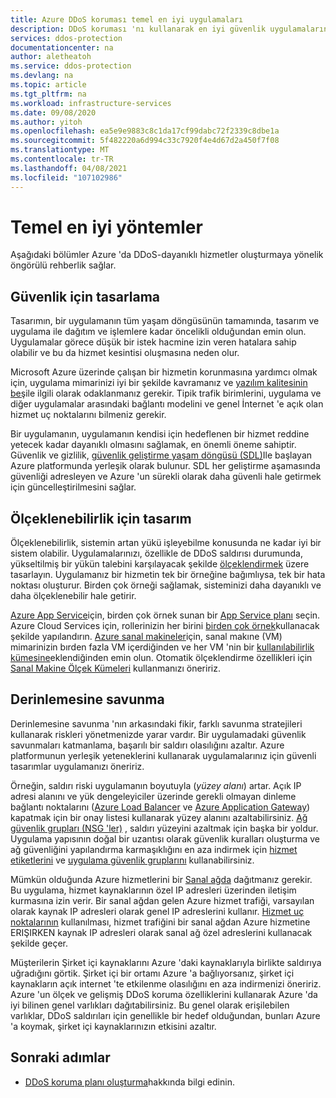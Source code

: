 ```yaml
---
title: Azure DDoS koruması temel en iyi uygulamaları
description: DDoS koruması 'nı kullanarak en iyi güvenlik uygulamalarını öğrenin.
services: ddos-protection
documentationcenter: na
author: aletheatoh
ms.service: ddos-protection
ms.devlang: na
ms.topic: article
ms.tgt_pltfrm: na
ms.workload: infrastructure-services
ms.date: 09/08/2020
ms.author: yitoh
ms.openlocfilehash: ea5e9e9883c8c1da17cf99dabc72f2339c8dbe1a
ms.sourcegitcommit: 5f482220a6d994c33c7920f4e4d67d2a450f7f08
ms.translationtype: MT
ms.contentlocale: tr-TR
ms.lasthandoff: 04/08/2021
ms.locfileid: "107102986"
---
```

# <a name="fundamental-best-practices"></a>Temel en iyi yöntemler

Aşağıdaki bölümler Azure 'da DDoS-dayanıklı hizmetler oluşturmaya yönelik öngörülü rehberlik sağlar.

## <a name="design-for-security"></a>Güvenlik için tasarlama

Tasarımın, bir uygulamanın tüm yaşam döngüsünün tamamında, tasarım ve uygulama ile dağıtım ve işlemlere kadar öncelikli olduğundan emin olun. Uygulamalar görece düşük bir istek hacmine izin veren hatalara sahip olabilir ve bu da hizmet kesintisi oluşmasına neden olur. 

Microsoft Azure üzerinde çalışan bir hizmetin korunmasına yardımcı olmak için, uygulama mimarinizi iyi bir şekilde kavramanız ve [yazılım kalitesinin beş](/azure/architecture/guide/pillars)ile ilgili olarak odaklanmanız gerekir.
Tipik trafik birimlerini, uygulama ve diğer uygulamalar arasındaki bağlantı modelini ve genel İnternet 'e açık olan hizmet uç noktalarını bilmeniz gerekir.

Bir uygulamanın, uygulamanın kendisi için hedeflenen bir hizmet reddine yetecek kadar dayanıklı olmasını sağlamak, en önemli öneme sahiptir. Güvenlik ve gizlilik, [güvenlik geliştirme yaşam döngüsü (SDL)](https://www.microsoft.com/sdl/default.aspx)Ile başlayan Azure platformunda yerleşik olarak bulunur. SDL her geliştirme aşamasında güvenliği adresleyen ve Azure 'un sürekli olarak daha güvenli hale getirmek için güncelleştirilmesini sağlar.

## <a name="design-for-scalability"></a>Ölçeklenebilirlik için tasarım

Ölçeklenebilirlik, sistemin artan yükü işleyebilme konusunda ne kadar iyi bir sistem olabilir. Uygulamalarınızı, özellikle de DDoS saldırısı durumunda, yükseltilmiş bir yükün talebini karşılayacak şekilde [ölçeklendirmek](/azure/architecture/guide/design-principles/scale-out) üzere tasarlayın. Uygulamanız bir hizmetin tek bir örneğine bağımlıysa, tek bir hata noktası oluşturur. Birden çok örneği sağlamak, sisteminizi daha dayanıklı ve daha ölçeklenebilir hale getirir.

[Azure App Service](../app-service/overview.md)için, birden çok örnek sunan bir [App Service planı](../app-service/overview-hosting-plans.md) seçin. Azure Cloud Services için, rollerinizin her birini [birden çok örnek](../cloud-services/cloud-services-choose-me.md)kullanacak şekilde yapılandırın. [Azure sanal makineler](../virtual-machines/index.yml)için, sanal makıne (VM) mimarinizin bırden fazla VM içerdiğinden ve her VM 'nin bir [kullanılabilirlik kümesine](../virtual-machines/windows/tutorial-availability-sets.md)eklendiğinden emin olun. Otomatik ölçeklendirme özellikleri için [Sanal Makine Ölçek Kümeleri](../virtual-machine-scale-sets/overview.md) kullanmanızı öneririz.

## <a name="defense-in-depth"></a>Derinlemesine savunma

Derinlemesine savunma 'nın arkasındaki fikir, farklı savunma stratejileri kullanarak riskleri yönetmenizde yarar vardır. Bir uygulamadaki güvenlik savunmaları katmanlama, başarılı bir saldırı olasılığını azaltır. Azure platformunun yerleşik yeteneklerini kullanarak uygulamalarınız için güvenli tasarımlar uygulamanızı öneririz.

Örneğin, saldırı riski uygulamanın boyutuyla (*yüzey alanı*) artar. Açık IP adresi alanını ve yük dengeleyiciler üzerinde gerekli olmayan dinleme bağlantı noktalarını ([Azure Load Balancer](../load-balancer/quickstart-load-balancer-standard-public-portal.md) ve [Azure Application Gateway](../application-gateway/application-gateway-create-probe-portal.md)) kapatmak için bir onay listesi kullanarak yüzey alanını azaltabilirsiniz. [Ağ güvenlik grupları (NSG 'ler)](../virtual-network/network-security-groups-overview.md) , saldırı yüzeyini azaltmak için başka bir yoldur.
Uygulama yapısının doğal bir uzantısı olarak güvenlik kuralları oluşturma ve ağ güvenliğini yapılandırma karmaşıklığını en aza indirmek için [hizmet etiketlerini](../virtual-network/network-security-groups-overview.md#service-tags) ve [uygulama güvenlik gruplarını](../virtual-network/network-security-groups-overview.md#application-security-groups) kullanabilirsiniz.

Mümkün olduğunda Azure hizmetlerini bir [Sanal ağda](../virtual-network/virtual-networks-overview.md) dağıtmanız gerekir. Bu uygulama, hizmet kaynaklarının özel IP adresleri üzerinden iletişim kurmasına izin verir. Bir sanal ağdan gelen Azure hizmet trafiği, varsayılan olarak kaynak IP adresleri olarak genel IP adreslerini kullanır. [Hizmet uç noktalarının](../virtual-network/virtual-network-service-endpoints-overview.md) kullanılması, hizmet trafiğini bir sanal ağdan Azure hizmetine ERIŞIRKEN kaynak IP adresleri olarak sanal ağ özel adreslerini kullanacak şekilde geçer.

Müşterilerin Şirket içi kaynaklarını Azure 'daki kaynaklarıyla birlikte saldırıya uğradığını görtik. Şirket içi bir ortamı Azure 'a bağlıyorsanız, şirket içi kaynakların açık internet 'te etkilenme olasılığını en aza indirmenizi öneririz. Azure 'un ölçek ve gelişmiş DDoS koruma özelliklerini kullanarak Azure 'da iyi bilinen genel varlıkları dağıtabilirsiniz. Bu genel olarak erişilebilen varlıklar, DDoS saldırıları için genellikle bir hedef olduğundan, bunları Azure 'a koymak, şirket içi kaynaklarınızın etkisini azaltır.

## <a name="next-steps"></a>Sonraki adımlar

- [DDoS koruma planı oluşturma](manage-ddos-protection.md)hakkında bilgi edinin.